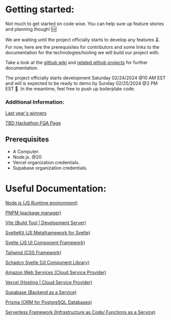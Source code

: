 # Getting started:
Not much to get started on code wise. You can help sure up feature stories and planning though! 🆘

We are waiting until the project officially starts to develop any features ⏳. For now, here are the prerequisites for contributors and some links to the documentation for the technologies/tooling we will build our project with.

Take a look at the [github wiki](https://github.com/SonnyFishback/tbd-hackathon-2024/wiki) and [related github projects](https://github.com/SonnyFishback/tbd-hackathon-2024/projects?query=is%3Aopen) for further documentation.

The project officially starts development Saturday 02/24/2024 @10 AM EST and will is expected to be ready to demo by Sunday 02/25/2024 @2 PM EST 🤯. In the meantime, feel free to push up boilerplate code. 

### Additional Information:

[Last year's winners](https://www.tampadevs.com/blog/2022/20221016-tadhacks-tampa-winners/)

[TBD Hackathon FQA Page](https://www.tampadevs.com/blog/2022/20221014-tadhacks-faq/)


## Prerequisites

- A Computer.
- Node.js. @20
- Vercel organization credentials.
- Supabase organization credentials.

# Useful Documentation:

[Node.js (JS Runtime environment)](https://nodejs.org/docs/latest/api/)

[PNPM (package manager)](https://pnpm.io/motivation)

[Vite (Build Tool | Development Server)](https://vitejs.dev/guide/why)

[SvelteKit (JS Metaframework for Svelte)](https://kit.svelte.dev/docs/introduction)

[Svelte (JS UI Component Framework)](https://svelte.dev/docs/introduction)

[Tailwind (CSS Framework)](https://tailwindcss.com/docs/installation)

[Schadcn Svelte (UI Component Library)](https://www.shadcn-svelte.com/docs)

[Amazon Web Services (Cloud Service Provider)](https://aws.amazon.com/developer/language/javascript/)

[Vercel (Hosting | Cloud Service Provider)](https://vercel.com/docs)

[Supabase (Backend as a Service)](https://supabase.com/docs)

[Prisma (ORM for PostgreSQL Databases)](https://www.prisma.io/docs)

[Serverless Framework (Infrastructure as Code/ Functions as a Service)](https://www.serverless.com/framework/docs)
